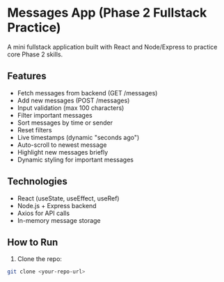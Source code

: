 # Messages App (Phase 2 Fullstack Practice)

A mini fullstack application built with React and Node/Express to practice core Phase 2 skills.

## Features
- Fetch messages from backend (GET /messages)
- Add new messages (POST /messages)
- Input validation (max 100 characters)
- Filter important messages
- Sort messages by time or sender
- Reset filters
- Live timestamps (dynamic "seconds ago")
- Auto-scroll to newest message
- Highlight new messages briefly
- Dynamic styling for important messages

## Technologies
- React (useState, useEffect, useRef)
- Node.js + Express backend
- Axios for API calls
- In-memory message storage

## How to Run
1. Clone the repo:
```bash
git clone <your-repo-url>
